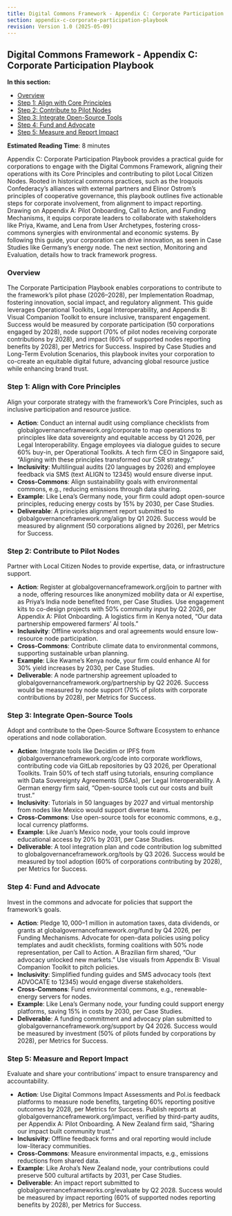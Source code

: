 ```yaml
---
title: Digital Commons Framework - Appendix C: Corporate Participation Playbook
section: appendix-c-corporate-participation-playbook
revision: Version 1.0 (2025-05-09)
---
```


## Digital Commons Framework - Appendix C: Corporate Participation Playbook

**In this section:**
- [Overview](#overview)
- [Step 1: Align with Core Principles](#step-1-align-with-core-principles)
- [Step 2: Contribute to Pilot Nodes](#step-2-contribute-to-pilot-nodes)
- [Step 3: Integrate Open-Source Tools](#step-3-integrate-open-source-tools)
- [Step 4: Fund and Advocate](#step-4-fund-and-advocate)
- [Step 5: Measure and Report Impact](#step-5-measure-and-report-impact)

**Estimated Reading Time**: 8 minutes

Appendix C: Corporate Participation Playbook provides a practical guide for corporations to engage with the Digital Commons Framework, aligning their operations with its Core Principles and contributing to pilot Local Citizen Nodes. Rooted in historical commons practices, such as the Iroquois Confederacy’s alliances with external partners and Elinor Ostrom’s principles of cooperative governance, this playbook outlines five actionable steps for corporate involvement, from alignment to impact reporting. Drawing on Appendix A: Pilot Onboarding, Call to Action, and Funding Mechanisms, it equips corporate leaders to collaborate with stakeholders like Priya, Kwame, and Lena from User Archetypes, fostering cross-commons synergies with environmental and economic systems. By following this guide, your corporation can drive innovation, as seen in Case Studies like Germany’s energy node. The next section, Monitoring and Evaluation, details how to track framework progress.

### <a id="overview"></a>Overview
The Corporate Participation Playbook enables corporations to contribute to the framework’s pilot phase (2026–2028), per Implementation Roadmap, fostering innovation, social impact, and regulatory alignment. This guide leverages Operational Toolkits, Legal Interoperability, and Appendix B: Visual Companion Toolkit to ensure inclusive, transparent engagement. Success would be measured by corporate participation (50 corporations engaged by 2028), node support (70% of pilot nodes receiving corporate contributions by 2028), and impact (60% of supported nodes reporting benefits by 2028), per Metrics for Success. Inspired by Case Studies and Long-Term Evolution Scenarios, this playbook invites your corporation to co-create an equitable digital future, advancing global resource justice while enhancing brand trust.

### <a id="step-1-align-with-core-principles"></a>Step 1: Align with Core Principles
Align your corporate strategy with the framework’s Core Principles, such as inclusive participation and resource justice.
- **Action**: Conduct an internal audit using compliance checklists from globalgovernanceframework.org/corporate to map operations to principles like data sovereignty and equitable access by Q1 2026, per Legal Interoperability. Engage employees via dialogue guides to secure 60% buy-in, per Operational Toolkits. A tech firm CEO in Singapore said, “Aligning with these principles transformed our CSR strategy.”
- **Inclusivity**: Multilingual audits (20 languages by 2026) and employee feedback via SMS (text ALIGN to 12345) would ensure diverse input.
- **Cross-Commons**: Align sustainability goals with environmental commons, e.g., reducing emissions through data sharing.
- **Example**: Like Lena’s Germany node, your firm could adopt open-source principles, reducing energy costs by 15% by 2030, per Case Studies.
- **Deliverable**: A principles alignment report submitted to globalgovernanceframework.org/align by Q1 2026.
Success would be measured by alignment (50 corporations aligned by 2026), per Metrics for Success.

### <a id="step-2-contribute-to-pilot-nodes"></a>Step 2: Contribute to Pilot Nodes
Partner with Local Citizen Nodes to provide expertise, data, or infrastructure support.
- **Action**: Register at globalgovernanceframework.org/join to partner with a node, offering resources like anonymized mobility data or AI expertise, as Priya’s India node benefited from, per Case Studies. Use engagement kits to co-design projects with 50% community input by Q2 2026, per Appendix A: Pilot Onboarding. A logistics firm in Kenya noted, “Our data partnership empowered farmers’ AI tools.”
- **Inclusivity**: Offline workshops and oral agreements would ensure low-resource node participation.
- **Cross-Commons**: Contribute climate data to environmental commons, supporting sustainable urban planning.
- **Example**: Like Kwame’s Kenya node, your firm could enhance AI for 30% yield increases by 2030, per Case Studies.
- **Deliverable**: A node partnership agreement uploaded to globalgovernanceframework.org/partnership by Q2 2026.
Success would be measured by node support (70% of pilots with corporate contributions by 2028), per Metrics for Success.

### <a id="step-3-integrate-open-source-tools"></a>Step 3: Integrate Open-Source Tools
Adopt and contribute to the Open-Source Software Ecosystem to enhance operations and node collaboration.
- **Action**: Integrate tools like Decidim or IPFS from globalgovernanceframework.org/code into corporate workflows, contributing code via GitLab repositories by Q3 2026, per Operational Toolkits. Train 50% of tech staff using tutorials, ensuring compliance with Data Sovereignty Agreements (DSAs), per Legal Interoperability. A German energy firm said, “Open-source tools cut our costs and built trust.”
- **Inclusivity**: Tutorials in 50 languages by 2027 and virtual mentorship from nodes like Mexico would support diverse teams.
- **Cross-Commons**: Use open-source tools for economic commons, e.g., local currency platforms.
- **Example**: Like Juan’s Mexico node, your tools could improve educational access by 20% by 2031, per Case Studies.
- **Deliverable**: A tool integration plan and code contribution log submitted to globalgovernanceframework.org/tools by Q3 2026.
Success would be measured by tool adoption (60% of corporations contributing by 2028), per Metrics for Success.

### <a id="step-4-fund-and-advocate"></a>Step 4: Fund and Advocate
Invest in the commons and advocate for policies that support the framework’s goals.
- **Action**: Pledge $10,000–$1 million in automation taxes, data dividends, or grants at globalgovernanceframework.org/fund by Q4 2026, per Funding Mechanisms. Advocate for open-data policies using policy templates and audit checklists, forming coalitions with 50% node representation, per Call to Action. A Brazilian firm shared, “Our advocacy unlocked new markets.” Use visuals from Appendix B: Visual Companion Toolkit to pitch policies.
- **Inclusivity**: Simplified funding guides and SMS advocacy tools (text ADVOCATE to 12345) would engage diverse stakeholders.
- **Cross-Commons**: Fund environmental commons, e.g., renewable-energy servers for nodes.
- **Example**: Like Lena’s Germany node, your funding could support energy platforms, saving 15% in costs by 2030, per Case Studies.
- **Deliverable**: A funding commitment and advocacy plan submitted to globalgovernanceframework.org/support by Q4 2026.
Success would be measured by investment (50% of pilots funded by corporations by 2028), per Metrics for Success.

### <a id="step-5-measure-and-report-impact"></a>Step 5: Measure and Report Impact
Evaluate and share your contributions’ impact to ensure transparency and accountability.
- **Action**: Use Digital Commons Impact Assessments and Pol.is feedback platforms to measure node benefits, targeting 60% reporting positive outcomes by 2028, per Metrics for Success. Publish reports at globalgovernanceframework.org/impact, verified by third-party audits, per Appendix A: Pilot Onboarding. A New Zealand firm said, “Sharing our impact built community trust.”
- **Inclusivity**: Offline feedback forms and oral reporting would include low-literacy communities.
- **Cross-Commons**: Measure environmental impacts, e.g., emissions reductions from shared data.
- **Example**: Like Aroha’s New Zealand node, your contributions could preserve 500 cultural artifacts by 2031, per Case Studies.
- **Deliverable**: An impact report submitted to globalgovernanceframeworks.org/evaluate by Q2 2028.
Success would be measured by impact reporting (60% of supported nodes reporting benefits by 2028), per Metrics for Success.
